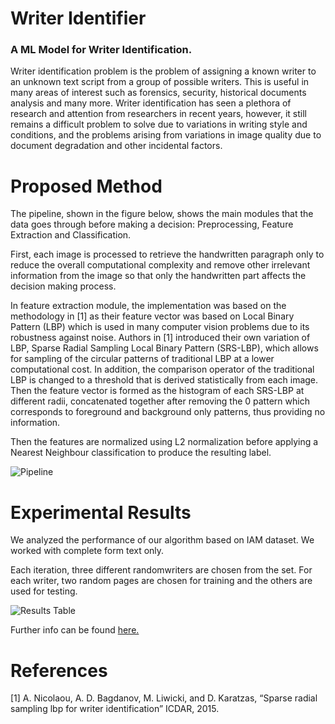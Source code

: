# Writer Identifier

### A ML Model for Writer Identification.

Writer identification problem is the problem of assigning a known writer
to an unknown text script from a group of possible writers. This is
useful in many areas of interest such as forensics, security, historical
documents analysis and many more. Writer identification has seen a
plethora of research and attention from researchers in recent years,
however, it still remains a difficult problem to solve due to variations
in writing style and conditions, and the problems arising from
variations in image quality due to document degradation and other
incidental factors.

Proposed Method
===============

The pipeline, shown in the figure below, shows the main modules that the data goes through
before making a decision: Preprocessing, Feature Extraction and
Classification.

First, each image is processed to retrieve the handwritten paragraph
only to reduce the overall computational complexity and remove other
irrelevant information from the image so that only the handwritten part
affects the decision making process.

In feature extraction module, the implementation was based on the
methodology in [1] as their feature vector was based on Local Binary
Pattern (LBP) which is used in many computer vision problems due to its
robustness against noise. Authors in [1] introduced their own variation of LBP,
Sparse Radial Sampling Local Binary Pattern (SRS-LBP), which allows for
sampling of the circular patterns of traditional LBP at a lower
computational cost. In addition, the comparison operator of the
traditional LBP is changed to a threshold that is derived statistically
from each image. Then the feature vector is formed as the histogram of
each SRS-LBP at different radii, concatenated together after removing
the 0 pattern which corresponds to foreground and background only
patterns, thus providing no information. 

Then the features are normalized using L2 normalization before applying a Nearest Neighbour
classification to produce the resulting label.

![Pipeline](https://user-images.githubusercontent.com/32196766/105079726-7d617580-5a98-11eb-9ab9-1f582dcd6deb.png)

Experimental Results
====================
We analyzed the performance of our algorithm based on IAM dataset.  We worked with complete form text only. 

Each iteration, three different randomwriters are chosen from the set.  For each writer, two random pages are chosen for training and the others are used for testing.

![Results Table](https://user-images.githubusercontent.com/32196766/105080743-edbcc680-5a99-11eb-8d2a-8d300c5196d2.png)

Further info can be found [here.](https://github.com/KhaledMoataz/WriterIdentifier/blob/main/Writer_Identifier.pdf)

References
==========
[1] A. Nicolaou, A. D. Bagdanov, M. Liwicki, and D. Karatzas, “Sparse
radial sampling lbp for writer identification” ICDAR, 2015.